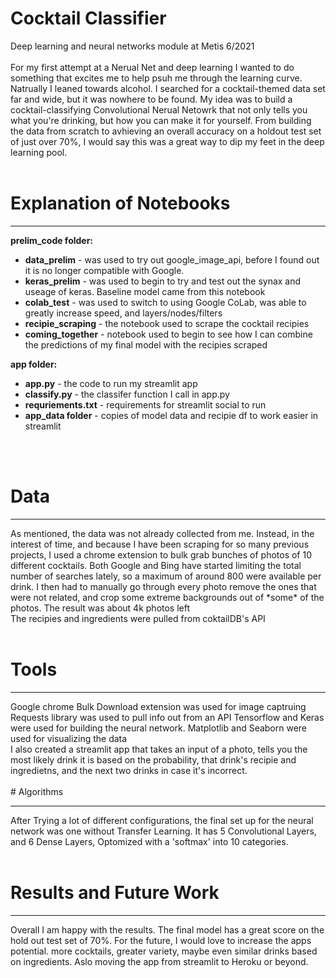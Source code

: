 # Cocktail Classifier
Deep learning and neural networks module at Metis
6/2021
<br>
<br>
For my first attempt at a Nerual Net and deep learning I wanted to do something that excites me to help psuh me through the learning curve. Natrually I leaned towards alcohol. I searched for a cocktail-themed data set far and wide, but it was nowhere to be found. My idea was to build a cocktail-classifying Convolutional Nerual Netowrk that not only tells you what you're drinking, but how you can make it for yourself. From building the data from scratch to avhieving an overall accuracy on a holdout test set of just over 70%, I would say this was a great way to dip my feet in the deep learning pool.
<br>
<br>


# Explanation of Notebooks
<hr></hr>
<b>prelim_code folder:</b>
<ul>
  <li><b>data_prelim</b> - was used to try out google_image_api, before I found out it is no longer compatible with Google.</li>
  <li><b>keras_prelim</b> - was used to begin to try and test out the synax and useage of keras. Baseline model came from this notebook</li>
  <li><b>colab_test</b> - was used to switch to using Google CoLab, was able to greatly increase speed, and layers/nodes/filters</li>
  <li><b>recipie_scraping</b> - the notebook used to scrape the cocktail recipies</li>
  <li><b>coming_together</b> - notebook used to begin to see how I can combine the predictions of my final model with the recipies scraped</li>
</ul>
<b>app folder:</b>
<ul>
  <li><b>app.py</b> - the code to run my streamlit app</li>
  <li><b>classify.py</b> - the classifer function I call in app.py</li>
  <li><b>requriements.txt</b> - requirements for streamlit social to run</li>
  <li><b>app_data folder</b> - copies of model data and recipie df to work easier in streamlit
</ul>
  
<br>
<br>


# Data
<hr></hr>
As mentioned, the data was not already collected from me. Instead, in the interest of time, and because I have been scraping for so many previous projects, I used a chrome extension to bulk grab bunches of photos of 10 different cocktails. Both Google and Bing have started limiting the total number of searches lately, so a maximum of around 800 were available per drink. I then had to manually go through every photo remove the ones that were not related, and crop some extreme backgrounds out of *some* of the photos. The result was about 4k photos left 
<br>
The recipies and ingredients were pulled from coktailDB's API

<br>
<br>


# Tools 
<hr></hr>
Google chrome Bulk Download extension was used for image captruing
Requests library was used to pull info out from an API 
Tensorflow and Keras were used for building the neural network. 
Matplotlib and Seaborn were used for visualizing the data
<br>
I also created a streamlit app that takes an input of a photo, tells you the most likely drink it is based on the probability, that drink's recipie and ingredietns,
and the next two drinks in case it's incorrect.

<br>
<br>
# Algorithms
<hr></hr>
After Trying a lot of different configurations, the final set up for the neural network was one without Transfer Learning. It has 5 Convolutional Layers, and 6 Dense Layers, Optomized with a 'softmax' into 10 categories.
<br>
<br>


# Results and Future Work
<hr></hr>
Overall I am happy with the results. The final model has a great score on the hold out test set of 70%. For the future, I would love to increase the apps potential. more cocktails, greater variety, maybe even similar drinks based on ingredients.
Aslo moving the app from streamlit to Heroku or beyond.
